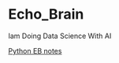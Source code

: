 # Echo_Brain
Iam Doing Data Science With AI

[Python EB notes](https://classroom.google.com/c/NzUxOTY2MDI4NTM0)

